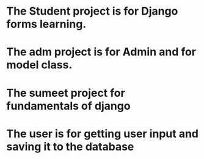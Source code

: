 # The Student project is for Django forms learning.
# The adm project is for Admin and for model class.
# The sumeet project for fundamentals of django
# The user is for getting user input and saving it to the database
